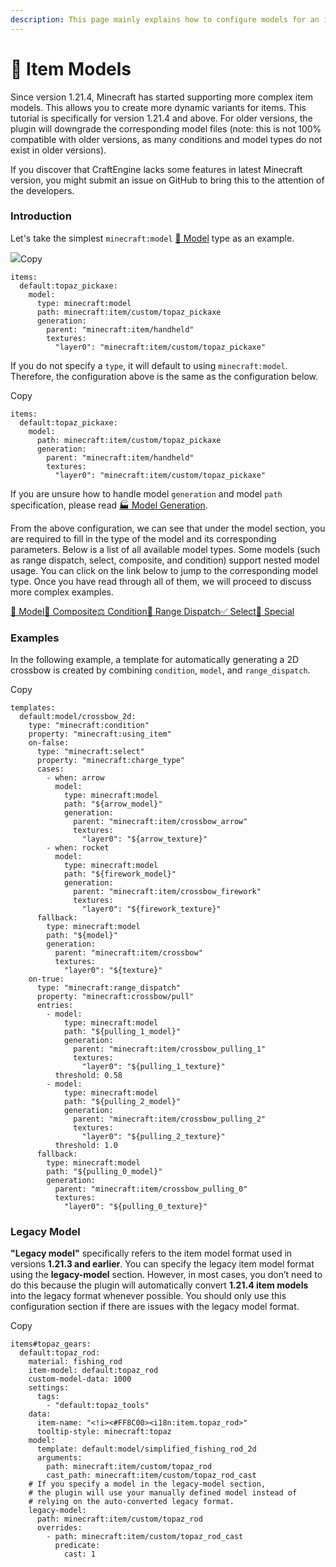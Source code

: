 ```yaml
---
description: This page mainly explains how to configure models for an item.
---
```


# 🟰 Item Models

Since version 1.21.4, Minecraft has started supporting more complex item models. This allows you to create more dynamic variants for items. This tutorial is specifically for version 1.21.4 and above. For older versions, the plugin will downgrade the corresponding model files (note: this is not 100% compatible with older versions, as many conditions and model types do not exist in older versions).

If you discover that CraftEngine lacks some features in latest Minecraft version, you might submit an issue on GitHub to bring this to the attention of the developers.

### Introduction <a href="#introduction" id="introduction"></a>

Let's take the simplest `minecraft:model` [📐 Model](https://mo-mi.gitbook.io/xiaomomi-plugins/craftengine/plugin-wiki/craftengine/add-new-contents/items/item-models/model) type as an example.

![](https://mo-mi.gitbook.io/~gitbook/image?url=https%3A%2F%2Fcontent.gitbook.com%2Fcontent%2FOgvQ1fEJPROp7131PPlK%2Fblobs%2FwSGX7wtV4qUdSwqNGm6Z%2Fimage.png\&width=768\&dpr=4\&quality=100\&sign=49fa69ce\&sv=2)Copy

```
items:
  default:topaz_pickaxe:
    model:
      type: minecraft:model
      path: minecraft:item/custom/topaz_pickaxe
      generation:
        parent: "minecraft:item/handheld"
        textures:
          "layer0": "minecraft:item/custom/topaz_pickaxe"
```

If you do not specify a `type`, it will default to using `minecraft:model`. Therefore, the configuration above is the same as the configuration below.

Copy

```
items:
  default:topaz_pickaxe:
    model:
      path: minecraft:item/custom/topaz_pickaxe
      generation:
        parent: "minecraft:item/handheld"
        textures:
          "layer0": "minecraft:item/custom/topaz_pickaxe"
```

If you are unsure how to handle model `generation` and model `path` specification, please read [🏭️ Model Generation](https://mo-mi.gitbook.io/xiaomomi-plugins/craftengine/plugin-wiki/craftengine/add-new-contents/model-generation).

From the above configuration, we can see that under the model section, you are required to fill in the type of the model and its corresponding parameters. Below is a list of all available model types. Some models (such as range dispatch, select, composite, and condition) support nested model usage. You can click on the link below to jump to the corresponding model type. Once you have read through all of them, we will proceed to discuss more complex examples.

[📐 Model](https://mo-mi.gitbook.io/xiaomomi-plugins/craftengine/plugin-wiki/craftengine/add-new-contents/items/item-models/model)[🧩 Composite](https://mo-mi.gitbook.io/xiaomomi-plugins/craftengine/plugin-wiki/craftengine/add-new-contents/items/item-models/composite)[⚖️ Condition](https://mo-mi.gitbook.io/xiaomomi-plugins/craftengine/plugin-wiki/craftengine/add-new-contents/items/item-models/condition)[📡 Range Dispatch](https://mo-mi.gitbook.io/xiaomomi-plugins/craftengine/plugin-wiki/craftengine/add-new-contents/items/item-models/range-dispatch)[✅ Select](https://mo-mi.gitbook.io/xiaomomi-plugins/craftengine/plugin-wiki/craftengine/add-new-contents/items/item-models/select)[👻 Special](https://mo-mi.gitbook.io/xiaomomi-plugins/craftengine/plugin-wiki/craftengine/add-new-contents/items/item-models/special)

### Examples <a href="#examples" id="examples"></a>

In the following example, a template for automatically generating a 2D crossbow is created by combining `condition`, `model`, and `range_dispatch`.

Copy

```
templates:
  default:model/crossbow_2d:
    type: "minecraft:condition"
    property: "minecraft:using_item"
    on-false:
      type: "minecraft:select"
      property: "minecraft:charge_type"
      cases:
        - when: arrow
          model:
            type: minecraft:model
            path: "${arrow_model}"
            generation:
              parent: "minecraft:item/crossbow_arrow"
              textures:
                "layer0": "${arrow_texture}"
        - when: rocket
          model:
            type: minecraft:model
            path: "${firework_model}"
            generation:
              parent: "minecraft:item/crossbow_firework"
              textures:
                "layer0": "${firework_texture}"
      fallback:
        type: minecraft:model
        path: "${model}"
        generation:
          parent: "minecraft:item/crossbow"
          textures:
            "layer0": "${texture}"
    on-true:
      type: "minecraft:range_dispatch"
      property: "minecraft:crossbow/pull"
      entries:
        - model:
            type: minecraft:model
            path: "${pulling_1_model}"
            generation:
              parent: "minecraft:item/crossbow_pulling_1"
              textures:
                "layer0": "${pulling_1_texture}"
          threshold: 0.58
        - model:
            type: minecraft:model
            path: "${pulling_2_model}"
            generation:
              parent: "minecraft:item/crossbow_pulling_2"
              textures:
                "layer0": "${pulling_2_texture}"
          threshold: 1.0
      fallback:
        type: minecraft:model
        path: "${pulling_0_model}"
        generation:
          parent: "minecraft:item/crossbow_pulling_0"
          textures:
            "layer0": "${pulling_0_texture}"
```

### Legacy Model <a href="#legacy-model" id="legacy-model"></a>

**"Legacy model"** specifically refers to the item model format used in versions **1.21.3 and earlier**. You can specify the legacy item model format using the **legacy-model** section. However, in most cases, you don’t need to do this because the plugin will automatically convert **1.21.4 item models** into the legacy format whenever possible. You should only use this configuration section if there are issues with the legacy model format.

Copy

```
items#topaz_gears:
  default:topaz_rod:
    material: fishing_rod
    item-model: default:topaz_rod
    custom-model-data: 1000
    settings:
      tags:
        - "default:topaz_tools"
    data:
      item-name: "<!i><#FF8C00><i18n:item.topaz_rod>"
      tooltip-style: minecraft:topaz
    model:
      template: default:model/simplified_fishing_rod_2d
      arguments:
        path: minecraft:item/custom/topaz_rod
        cast_path: minecraft:item/custom/topaz_rod_cast
    # If you specify a model in the legacy-model section, 
    # the plugin will use your manually defined model instead of 
    # relying on the auto-converted legacy format.
    legacy-model:
      path: minecraft:item/custom/topaz_rod
      overrides:
        - path: minecraft:item/custom/topaz_rod_cast
          predicate: 
            cast: 1
```
